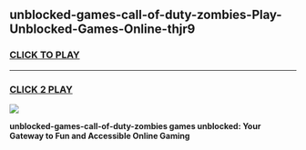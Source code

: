 
## unblocked-games-call-of-duty-zombies-Play-Unblocked-Games-Online-thjr9
<h3>
<a href="https://premium76.site?title=unblocked-games-call-of-duty-zombies&ref=25A">CLICK TO PLAY</a></h3>
<hr>

<h3>
<a href="https://premium76.site?title=unblocked-games-call-of-duty-zombies&ref=25A">CLICK 2 PLAY</a>
  
</h3>

<a href="https://premium76.site?title=unblocked-games-call-of-duty-zombies&ref=25A"><img src="https://clearcache.store/games.png"></a>


**unblocked-games-call-of-duty-zombies games unblocked: Your Gateway to Fun and Accessible Online Gaming**
